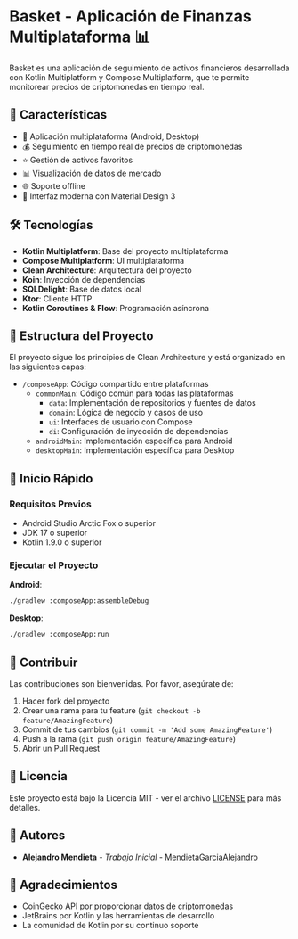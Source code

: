 # Basket - Aplicación de Finanzas Multiplataforma 📊

Basket es una aplicación de seguimiento de activos financieros desarrollada con Kotlin Multiplatform y Compose Multiplatform, que te permite monitorear precios de criptomonedas en tiempo real.

## 🌟 Características

- 📱 Aplicación multiplataforma (Android, Desktop)
- 💰 Seguimiento en tiempo real de precios de criptomonedas
- ⭐ Gestión de activos favoritos
- 📊 Visualización de datos de mercado
- 🌐 Soporte offline
- 🎨 Interfaz moderna con Material Design 3

## 🛠️ Tecnologías

- **Kotlin Multiplatform**: Base del proyecto multiplataforma
- **Compose Multiplatform**: UI multiplataforma
- **Clean Architecture**: Arquitectura del proyecto
- **Koin**: Inyección de dependencias
- **SQLDelight**: Base de datos local
- **Ktor**: Cliente HTTP
- **Kotlin Coroutines & Flow**: Programación asíncrona

## 📁 Estructura del Proyecto

El proyecto sigue los principios de Clean Architecture y está organizado en las siguientes capas:

- `/composeApp`: Código compartido entre plataformas
  - `commonMain`: Código común para todas las plataformas
    - `data`: Implementación de repositorios y fuentes de datos
    - `domain`: Lógica de negocio y casos de uso
    - `ui`: Interfaces de usuario con Compose
    - `di`: Configuración de inyección de dependencias
  - `androidMain`: Implementación específica para Android
  - `desktopMain`: Implementación específica para Desktop

## 🚀 Inicio Rápido

### Requisitos Previos

- Android Studio Arctic Fox o superior
- JDK 17 o superior
- Kotlin 1.9.0 o superior

### Ejecutar el Proyecto

**Android**:
```bash
./gradlew :composeApp:assembleDebug
```

**Desktop**:
```bash
./gradlew :composeApp:run
```

## 🤝 Contribuir

Las contribuciones son bienvenidas. Por favor, asegúrate de:

1. Hacer fork del proyecto
2. Crear una rama para tu feature (`git checkout -b feature/AmazingFeature`)
3. Commit de tus cambios (`git commit -m 'Add some AmazingFeature'`)
4. Push a la rama (`git push origin feature/AmazingFeature`)
5. Abrir un Pull Request

## 📝 Licencia

Este proyecto está bajo la Licencia MIT - ver el archivo [LICENSE](LICENSE) para más detalles.

## 👥 Autores

- **Alejandro Mendieta** - *Trabajo Inicial* - [MendietaGarciaAlejandro](https://github.com/MendietaGarciaAlejandro)

## 🙏 Agradecimientos

- CoinGecko API por proporcionar datos de criptomonedas
- JetBrains por Kotlin y las herramientas de desarrollo
- La comunidad de Kotlin por su continuo soporte

